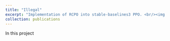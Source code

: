 ```yaml
---
title: "Illegal"
excerpt: "Implementation of RCPO into stable-baselines3 PPO. <br/><img src='/images/RCPPO.png'>"
collection: publications
---
```


In this project 
